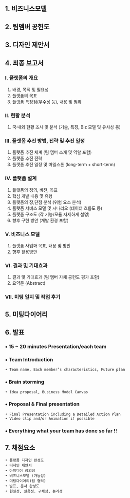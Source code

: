 ## 1. 비즈니스모델
## 2. 팀멤버 공헌도
## 3. 디자인 제안서
## 4. 최종 보고서
### I. 플랫폼의 개요
1. 배경, 목적 및 필요성
2. 플랫폼의 목표
3. 플랫폼 특장점(우수성 등), 내용 및 범위
### II. 현황 분석
1. 국내〮외 현황 조사 및 분석 (기술, 특징, Biz 모델 및 유사성 등)
### III. 플랫폼 추진 방법, 전략 및 추진 일정
1. 플랫폼 추진 체계 (팀 멤버 소개 및 역할 포함)
2. 플랫폼 추진 전략
3. 플랫폼 추진 일정 및 마일스톤 (long-term + short-term)
### IV. 플랫폼 설계 
1. 플랫폼의 정의, 비전, 목표
2. 핵심 개발 내용 및 유형
3. 플랫폼의 장,단점 분석 (위험 요소 분석)
4. 플랫폼 서비스 모델 및 시나리오 (데이터 흐름도 등)
5. 플랫폼 구조도 (각 기능/모듈 자세하게 설명)
6. 향후 구현 방안 (개발 환경 포함)
### V. 비즈니스 모델 
1. 플랫폼 사업화 목표, 내용 및 방안
2. 향후 활용방안
### VI. 결과 및 기대효과
1. 결과 및 기대효과 (팀 멤버 자체 공헌도 평가 포함)
2. 요약문 (Abstract)
### VII. 미팅 일지 및 작업 후기 
	
## 5. 미팅다이어리
## 6. 발표
### • 15 ~ 20 minutes Presentation/each team
### • Team Introduction
	• Team name, Each member’s characteristics, Future plan
### • Brain storming
	• Idea proposal, Business Model Canvas
### • Proposal & Final presentation 
	• Final Presentation including a Detailed Action Plan 
	• Video clip and/or Animation if possible
### • Everything what your team has done so far !!

## 7. 채점요소
	• 플랫폼 디자인 완성도
	• 디자인 제안서
	• 아이디어 창의성
	• 비즈니스모델 (가능성)
	• 미팅다이어리(팀 협력)
	• 발표, 문서 완성도
	• 현실성, 실용성, 구체성, 논리성
